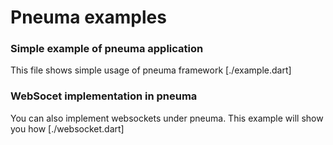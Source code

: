 # Pneuma examples

### Simple example of pneuma application

This file shows simple usage of pneuma framework
[./example.dart]

### WebSocet implementation in pneuma

You can also implement websockets under pneuma.
This example will show you how
[./websocket.dart]
